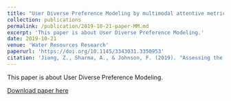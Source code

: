 ```yaml
---
title: "User Diverse Preference Modeling by multimodal attentive metric learning"
collection: publications
permalink: /publication/2019-10-21-paper-MM.md
excerpt: 'This paper is about User Diverse Preference Modeling.'
date: 2019-10-21
venue: 'Water Resources Research'
paperurl: 'https://doi.org/10.1145/3343031.3350953'
citation: 'Jiang, Z., Sharma, A., & Johnson, F. (2019). "Assessing the sensitivity of hydro-climatological change detection methods to model uncertainty and bias." <i>Advances in Water Resources</i>. 134, 103430.'
---
```

This paper is about User Diverse Preference Modeling.

[Download paper here](https://dl.acm.org/doi/10.1145/3343031.3350953)
